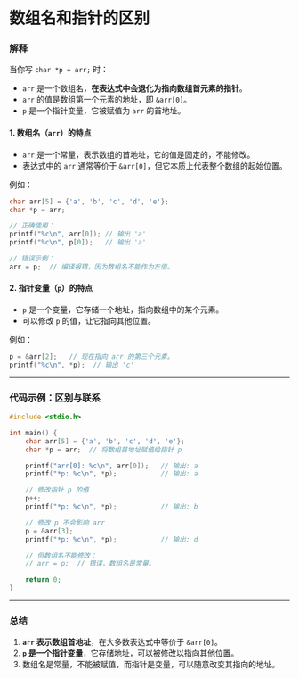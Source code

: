 # 数组名和指针的区别

### **解释**
当你写 `char *p = arr;` 时：
- `arr` 是一个数组名，**在表达式中会退化为指向数组首元素的指针**。
- `arr` 的值是数组第一个元素的地址，即 `&arr[0]`。
- `p` 是一个指针变量，它被赋值为 `arr` 的首地址。

#### 1. **数组名（`arr`）的特点**
- `arr` 是一个常量，表示数组的首地址，它的值是固定的，不能修改。
- 表达式中的 `arr` 通常等价于 `&arr[0]`，但它本质上代表整个数组的起始位置。

例如：
```c
char arr[5] = {'a', 'b', 'c', 'd', 'e'};
char *p = arr;

// 正确使用：
printf("%c\n", arr[0]); // 输出 'a'
printf("%c\n", p[0]);   // 输出 'a'

// 错误示例：
arr = p;  // 编译报错，因为数组名不能作为左值。
```

#### 2. **指针变量（`p`）的特点**
- `p` 是一个变量，它存储一个地址，指向数组中的某个元素。
- 可以修改 `p` 的值，让它指向其他位置。

例如：
```c
p = &arr[2];   // 现在指向 arr 的第三个元素。
printf("%c\n", *p);  // 输出 'c'
```

---

### **代码示例：区别与联系**
```c
#include <stdio.h>

int main() {
    char arr[5] = {'a', 'b', 'c', 'd', 'e'};
    char *p = arr;  // 将数组首地址赋值给指针 p

    printf("arr[0]: %c\n", arr[0]);   // 输出: a
    printf("*p: %c\n", *p);           // 输出: a

    // 修改指针 p 的值
    p++;
    printf("*p: %c\n", *p);           // 输出: b

    // 修改 p 不会影响 arr
    p = &arr[3];
    printf("*p: %c\n", *p);           // 输出: d

    // 但数组名不能修改：
    // arr = p;  // 错误，数组名是常量。

    return 0;
}
```

---

### **总结**
1. **`arr` 表示数组首地址**，在大多数表达式中等价于 `&arr[0]`。
2. **`p` 是一个指针变量**，它存储地址，可以被修改以指向其他位置。
3. 数组名是常量，不能被赋值，而指针是变量，可以随意改变其指向的地址。
